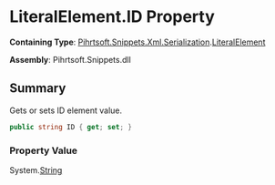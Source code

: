# LiteralElement\.ID Property

**Containing Type**: [Pihrtsoft.Snippets.Xml.Serialization](../../README.md)\.[LiteralElement](../README.md)

**Assembly**: Pihrtsoft\.Snippets\.dll

## Summary

Gets or sets ID element value\.

```csharp
public string ID { get; set; }
```

### Property Value

System\.[String](https://docs.microsoft.com/en-us/dotnet/api/system.string)

